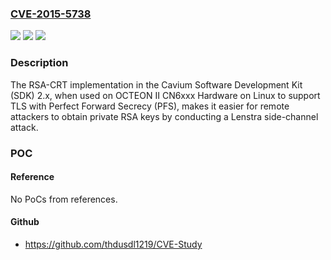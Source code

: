 ### [CVE-2015-5738](https://cve.mitre.org/cgi-bin/cvename.cgi?name=CVE-2015-5738)
![](https://img.shields.io/static/v1?label=Product&message=n%2Fa&color=blue)
![](https://img.shields.io/static/v1?label=Version&message=n%2Fa&color=blue)
![](https://img.shields.io/static/v1?label=Vulnerability&message=n%2Fa&color=brighgreen)

### Description

The RSA-CRT implementation in the Cavium Software Development Kit (SDK) 2.x, when used on OCTEON II CN6xxx Hardware on Linux to support TLS with Perfect Forward Secrecy (PFS), makes it easier for remote attackers to obtain private RSA keys by conducting a Lenstra side-channel attack.

### POC

#### Reference
No PoCs from references.

#### Github
- https://github.com/thdusdl1219/CVE-Study

